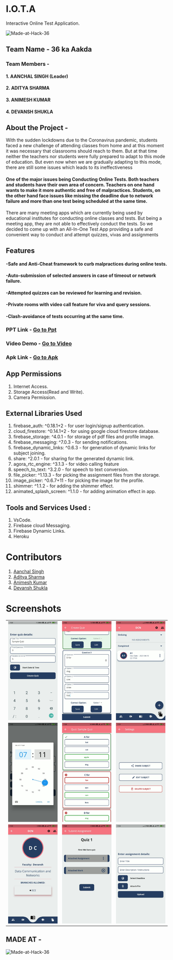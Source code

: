 # I.O.T.A
Interactive Online Test Application.

![Made-at-Hack-36](https://user-images.githubusercontent.com/47004131/114283344-e8eb2b80-9a66-11eb-944d-7f1e808fe010.png)

## Team Name - 36 ka Aakda
### Team Members - 
#### 1. AANCHAL SINGH (Leader)
#### 2. ADITYA SHARMA
#### 3. ANIMESH KUMAR
#### 4. DEVANSH SHUKLA 
 ## About the Project - 

With the sudden lockdowns due to the Coronavirus pandemic, students faced a new challenge of attending classes from home and at this moment it was necessary that classrooms should reach to them.
But at that time neither the teachers nor students were fully prepared to adapt to this mode of education. But even now when we are gradually adapting to this mode, there are still some issues which leads to its ineffectiveness
#### One of the major issues being Conducting Online Tests. Both teachers and students have their own area of concern. Teachers on one hand wants to make it more authentic and free of malpractices. Students, on the other hand face issues like missing the deadline due to network failure and more than one test being scheduled at the same time.

There are many meeting apps which are currently being used by educational institutes for conducting online classes and tests. But being a meeting app, they are not able to effectively conduct the tests.
So we decided to come up with an All-In-One Test App providing a safe and convenient way to conduct and attempt quizzes, vivas and assignments

 ## Features 
#### -Safe and Anti-Cheat framework to curb malpractices during online tests.
#### -Auto-submission of selected answers in case of timeout or network failure.
#### -Attempted quizzes can be reviewed for learning and revision.
#### -Private rooms with video call feature for viva and query sessions.
#### -Clash-avoidance of tests occurring at the same time. 
   
 ### PPT Link - <a href = "https://docs.google.com/presentation/d/1QrPoylPMnfH-Lm-eASyOCGBN2Vp-OFUacQq0muAwb1U/edit#slide=id.p"> Go to Ppt </a>
 ### Video Demo - <a href = "https://drive.google.com/file/d/1SjCy3selyuZ9opVu8d0XV3-6VcZcOeht/view?usp=sharing"> Go to Video </a>
 ### Apk Link - <a href = "https://drive.google.com/drive/folders/1eRQq5T5dcrGA8Fv4VDjmRZAurKRETM2b?usp=sharing"> Go to Apk </a> 
 
## App Permissions 
1. Internet Access.
2. Storage Access(Read and Write).
3. Camera Permission.

## External Libraries Used
1. firebase_auth: ^0.18.1+2 - for user login/signup authentication.
2. cloud_firestore: ^0.14.1+2 - for using google cloud firestore database.
3. firebase_storage: ^4.0.1 - for storage of pdf files and profile image.
4. firebase_messaging: ^7.0.3 - for sending notifications.
5. firebase_dynamic_links: ^0.6.3 - for generation of dynamic links for subject joining.
6. share: ^2.0.1 - for sharing for the generated dynamic link.
7. agora_rtc_engine: ^3.1.3 - for video calling feature
8. speech_to_text: ^3.2.0 - for speech to text conversion.
9. file_picker: ^1.13.3 - for picking the assignment files from the storage.
10. image_picker: ^0.6.7+11 - for picking the image for the profile.
11. shimmer: ^1.1.2 - for adding the shimmer effect.
12. animated_splash_screen: ^1.1.0 - for adding animation effect in app.
 
## Tools and Services Used :
1. VsCode.
2. Firebase cloud Messaging.
3. Firebase Dynamic Links.
4. Heroku

# Contributors 
1. <a href= "https://github.com/aanchalsingh17"> Aanchal Singh </a>
2. <a href= "https://github.com/aditya2548"> Aditya Sharma </a>
3. <a href= "https://github.com/Animo-Rey"> Animesh Kumar </a>
4. <a href= "https://github.com/devanshjsr"> Devansh Shukla </a>

# Screenshots 
|   |   |   |
|---|---|---|
|![quiz 1](https://raw.githubusercontent.com/aanchalsingh17/I.O.T.A/master/screenshots/create_quiz1.jpeg)|![quiz 2](https://raw.githubusercontent.com/aanchalsingh17/I.O.T.A/master/screenshots/create%20_quiz2.jpeg)|![pending assignments](https://raw.githubusercontent.com/aanchalsingh17/I.O.T.A/master/screenshots/pending_assignments.jpeg)|
![quiz deadline](https://raw.githubusercontent.com/aanchalsingh17/I.O.T.A/master/screenshots/quiz_deadline.jpeg)|![sample quiz](https://raw.githubusercontent.com/aanchalsingh17/I.O.T.A/master/screenshots/sample_quiz.jpeg)|![share subject code](https://raw.githubusercontent.com/aanchalsingh17/I.O.T.A/master/screenshots/share_subject_code.jpeg)
![subject profile](https://raw.githubusercontent.com/aanchalsingh17/I.O.T.A/master/screenshots/subject_profile.jpeg)|![submit assignments](https://raw.githubusercontent.com/aanchalsingh17/I.O.T.A/master/screenshots/submit_assignment.jpeg)|![upload assignments](https://raw.githubusercontent.com/aanchalsingh17/I.O.T.A/master/screenshots/upload_assignment.jpeg)

## MADE AT - 

![Made-at-Hack-36](https://user-images.githubusercontent.com/47004131/114283344-e8eb2b80-9a66-11eb-944d-7f1e808fe010.png)

